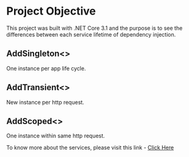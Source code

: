 ﻿# Project Objective

This project was built with .NET Core 3.1 and the purpose is to see the differences between each service lifetime of dependency injection.

## AddSingleton<>

One instance per app life cycle.

## AddTransient<>

New instance per http request.

## AddScoped<>

One instance within same http request.

To know more about the services, please visit this link - [Click Here](https://t.ly/9VXsH)
